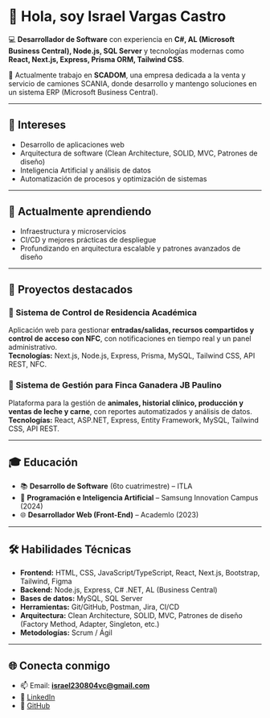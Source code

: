 # 👋 Hola, soy Israel Vargas Castro  

💻 **Desarrollador de Software** con experiencia en **C#, AL (Microsoft Business Central), Node.js, SQL Server** y tecnologías modernas como **React, Next.js, Express, Prisma ORM, Tailwind CSS**.  

🚀 Actualmente trabajo en **SCADOM**, una empresa dedicada a la venta y servicio de camiones SCANIA, donde desarrollo y mantengo soluciones en un sistema ERP (Microsoft Business Central).  

---

## 👀 Intereses  
- Desarrollo de aplicaciones web  
- Arquitectura de software (Clean Architecture, SOLID, MVC, Patrones de diseño)  
- Inteligencia Artificial y análisis de datos  
- Automatización de procesos y optimización de sistemas  

---

## 🌱 Actualmente aprendiendo  
- Infraestructura y microservicios  
- CI/CD y mejores prácticas de despliegue  
- Profundizando en arquitectura escalable y patrones avanzados de diseño  

---

## 💼 Proyectos destacados  
### 🔹 Sistema de Control de Residencia Académica  
Aplicación web para gestionar **entradas/salidas, recursos compartidos y control de acceso con NFC**, con notificaciones en tiempo real y un panel administrativo.  
**Tecnologías:** Next.js, Node.js, Express, Prisma, MySQL, Tailwind CSS, API REST, NFC.  

### 🔹 Sistema de Gestión para Finca Ganadera JB Paulino  
Plataforma para la gestión de **animales, historial clínico, producción y ventas de leche y carne**, con reportes automatizados y análisis de datos.  
**Tecnologías:** React, ASP.NET, Express, Entity Framework, MySQL, Tailwind CSS, API REST.  

---

## 🎓 Educación  
- 📚 **Desarrollo de Software** (6to cuatrimestre) – ITLA  
- 🤖 **Programación e Inteligencia Artificial** – Samsung Innovation Campus (2024)  
- 🌐 **Desarrollador Web (Front-End)** – Academlo (2023)  

---

## 🛠️ Habilidades Técnicas  
- **Frontend:** HTML, CSS, JavaScript/TypeScript, React, Next.js, Bootstrap, Tailwind, Figma  
- **Backend:** Node.js, Express, C# .NET, AL (Business Central)  
- **Bases de datos:** MySQL, SQL Server  
- **Herramientas:** Git/GitHub, Postman, Jira, CI/CD  
- **Arquitectura:** Clean Architecture, SOLID, MVC, Patrones de diseño (Factory Method, Adapter, Singleton, etc.)  
- **Metodologías:** Scrum / Ágil  

---

## 🌐 Conecta conmigo  
- 📫 Email: **israel230804vc@gmail.com**  
- 💼 [LinkedIn](https://www.linkedin.com/in/israel-vargas-castro-09911a251/)  
- 🐙 [GitHub](https://github.com/IsraelDev-var)  
